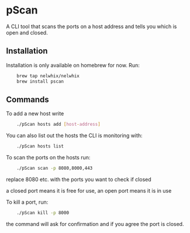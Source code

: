 # pScan
A CLI tool that scans the ports on a host address and tells you which is open and closed. 

## Installation
Installation is only available on homebrew for now. Run:
```bash 
    brew tap nelwhix/nelwhix
    brew install pscan 
```

## Commands
To add a new host write
```bash
    ./pScan hosts add [host-address]
```
You can also list out the hosts the CLI is monitoring with:
```bash
    ./pScan hosts list
```
To scan the ports on the hosts run:
```bash
    ./pScan scan -p 8080,8000,443
```
replace 8080 etc. with the ports you want to check if closed

a closed port means it is free for use, an open port means it is in use

To kill a port, run:
```bash 
    ./pScan kill -p 8000
```
the command will ask for confirmation and if you agree the port is closed.
